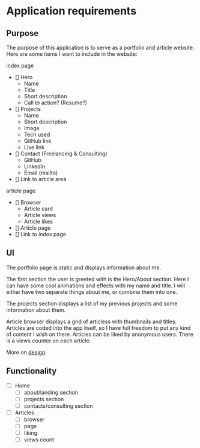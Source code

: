 # Application requirements

## Purpose

The purpose of this application is to serve as a portfolio and article website.
Here are some items I want to include in the website:

index page

- [] Hero
  - Name
  - Title
  - Short description
  - Call to action? (Resume?)
- [] Projects
  - Name
  - Short description
  - Image
  - Tech used
  - GitHub link
  - Live link
- [] Contact (Freelancing & Consulting)
  - GitHub
  - LinkedIn
  - Email (mailto)
- [] Link to article area

article page

- [] Browser
  - Article card
  - Article views
  - Article likes
- [] Article page
- [] Link to index page

## UI

The portfolio page is static and displays information about me.

The first section the user is greeted with is the Hero/About section. Here I can
have some cool animations and effects with my name and title. I will either have
two separate things about me, or combine them into one.

The projects section displays a list of my previous projects and some
information about them.

Article browser displays a grid of articless with thumbnails and titles.
Articles are coded into the app itself, so I have full freedom to put any kind
of content I wish on there. Articles can be liked by anonymous users. There is a
views counter on each article.

More on [design](design.md).

## Functionality

- [ ] Home
  - [ ] about/landing section
  - [ ] projects section
  - [ ] contacts/consulting section
- [ ] Articles
  - [ ] browser
  - [ ] page
  - [ ] liking
  - [ ] views count
